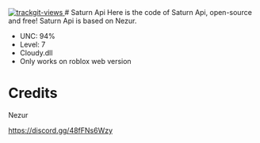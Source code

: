 <a href="https://trackgit.com">
<img src="https://us-central1-trackgit-analytics.cloudfunctions.net/token/ping/m8bh31yqis8qc7fc4nm8" alt="trackgit-views" />
</a>
# Saturn Api
 Here is the code of Saturn Api, open-source and free!
 Saturn Api is based on Nezur.

- UNC: 94%
- Level: 7
- Cloudy.dll
- Only works on roblox web version

# Credits

Nezur

https://discord.gg/48fFNs6Wzy
